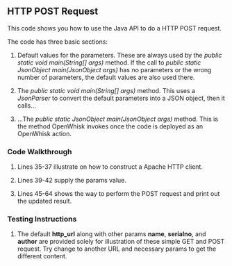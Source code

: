 ## HTTP POST Request

This code shows you how to use the Java API to do a HTTP POST request.

The code has three basic sections: 

1. Default values for the parameters. These are always used by the *public static void main(String[] args)* method. 
If the call to *public static JsonObject main(JsonObject args)* has no parameters or the wrong number of parameters, 
the default values are also used there. 

2. The *public static void main(String[] args)* method. This uses a *JsonParser* to convert the default parameters into a 
JSON object, then it calls... 

3. ...The *public static JsonObject main(JsonObject args)* method. This is the method OpenWhisk invokes once the code is 
deployed as an OpenWhisk action.

### Code Walkthrough
1. Lines 35-37 illustrate on how to construct a Apache HTTP client.

2. Lines 39-42 supply the params value.

3. Lines 45-64 shows the way to perform the POST request and print out the updated result.

### Testing Instructions

1. The default **http_url** along with other params **name**, **serialno**, and **author** are provided solely for illustration of these simple GET and POST request. Try change to another URL and necessary params to get the different content.

    
